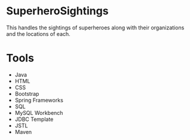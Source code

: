 # SuperheroSightings
This handles the sightings of superheroes along with their organizations and the locations of each.

# Tools
- Java
- HTML
- CSS
- Bootstrap
- Spring Frameworks
- SQL
- MySQL Workbench
- JDBC Template
- JSTL
- Maven
